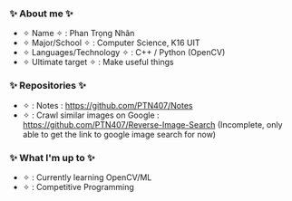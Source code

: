 ### ✨ About me ✨  

+ ✧ Name ✧ : Phan Trọng Nhân
+ ✧ Major/School ✧ : Computer Science, K16 UIT  
+ ✧ Languages/Technology ✧ : C++ / Python (OpenCV)  
+ ✧ Ultimate target ✧ : Make useful things

### ✨ Repositories ✨  

+ ✧ : Notes : https://github.com/PTN407/Notes
+ ✧ : Crawl similar images on Google : https://github.com/PTN407/Reverse-Image-Search (Incomplete, only able to get the link to google image search for now)

### ✨ What I'm up to ✨ 
  
+ ✧ : Currently learning OpenCV/ML
+ ✧ : Competitive Programming
